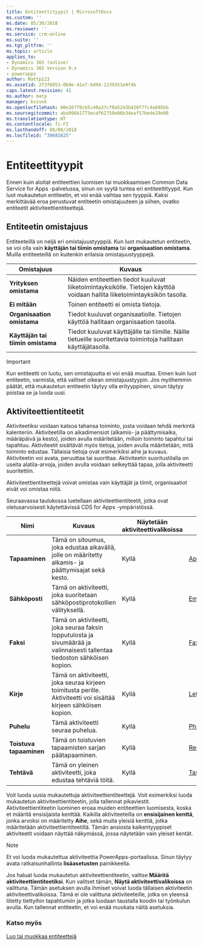 ```yaml
---
title: Entiteettityypit | MicrosoftDocs
ms.custom: ''
ms.date: 05/30/2018
ms.reviewer: ''
ms.service: crm-online
ms.suite: ''
ms.tgt_pltfrm: ''
ms.topic: article
applies_to:
- Dynamics 365 (online)
- Dynamics 365 Version 9.x
- powerapps
author: Mattp123
ms.assetid: 2f3f6053-0b9e-41e7-bd94-2239351e9f4b
caps.latest.revision: 41
ms.author: matp
manager: kvivek
ms.openlocfilehash: 60e16ff8cb5c40a37cf0a5243b420f77c4a695bb
ms.sourcegitcommit: aba996b1773ecdf62758e06b34eaf57bede29e08
ms.translationtype: HT
ms.contentlocale: fi-FI
ms.lasthandoff: 08/08/2018
ms.locfileid: "39681625"
---
```

# <a name="types-of-entities"></a>Entiteettityypit

Ennen kuin aloitat entiteettien luomisen tai muokkaamisen Common Data Service for Apps -palvelussa, sinun on syytä tuntea eri entiteettityypit. Kun luot mukautetun entiteetin, et voi enää vaihtaa sen tyyppiä. Kaksi merkittävää eroa perustuvat entiteetin omistajuuteen ja siihen, ovatko entiteetit aktiviteettientiteettejä.  
  
<a name="BKMK_EntityOwnership"></a>

## <a name="entity-ownership"></a>Entiteetin omistajuus  

Entiteeteillä on neljä eri omistajuustyyppiä. Kun luot mukautetun entiteetin, se voi olla vain **käyttäjän tai tiimin omistama** tai **organisaation omistama**. Muilla entiteeteillä on kuitenkin erilaisia omistajuustyyppejä.  
  
|Omistajuus|Kuvaus|  
|---------------|-----------------|  
|**Yrityksen omistama**|Näiden entiteettien tiedot kuuluvat liiketoimintayksikölle. Tietojen käyttöä voidaan hallita liiketoimintayksikön tasolla.|  
|**Ei mitään**|Toinen entiteetti ei omista tietoja.|  
|**Organisaation omistama**|Tiedot kuuluvat organisaatiolle. Tietojen käyttöä hallitaan organisaation tasolla.|  
|**Käyttäjän tai tiimin omistama**|Tiedot kuuluvat käyttäjälle tai tiimille. Näille tietueille suoritettavia toimintoja hallitaan käyttäjätasolla.|  
  
  
> [!IMPORTANT]
>  Kun entiteetti on luotu, sen omistajuutta ei voi enää muuttaa. Ennen kuin luot entiteetin, varmista, että valitset oikean omistajuustyypin. Jos myöhemmin päätät, että mukautetun entiteetin täytyy olla erityyppinen, sinun täytyy poistaa se ja luoda uusi.
  
<a name="BKMK_ActivityEntities"></a>

## <a name="activity-entities"></a>Aktiviteettientiteetit

Aktiviteetiksi voidaan katsoa tahansa toiminto, josta voidaan tehdä merkintä kalenteriin. Aktiviteetilla on aikadimensiot (alkamis- ja päättymisaika, määräpäivä ja kesto), joiden avulla määritetään, milloin toiminto tapahtui tai tapahtuu. Aktiviteetit sisältävät myös tietoja, joiden avulla määritetään, mitä toiminto edustaa. Tällaisia tietoja ovat esimerkiksi aihe ja kuvaus. Aktiviteetin voi avata, peruuttaa tai suorittaa. Aktiviteetin suoritustilalla on useita alatila-arvoja, joiden avulla voidaan selkeyttää tapaa, jolla aktiviteetti suoritettiin.  
  
Aktiviteettientiteettejä voivat omistaa vain käyttäjät ja tiimit, organisaatiot eivät voi omistaa niitä.  
  
Seuraavassa taulukossa luetellaan aktiviteettientiteetit, jotka ovat oletusarvoisesti käytettävissä CDS for Apps -ympäristössä.
  
|Nimi|Kuvaus|Näytetään aktiviteettivalikoissa|Viittaus|
|----------|-----------------|----------------|---------------|  
|**Tapaaminen**|Tämä on sitoumus, joka edustaa aikaväliä, jolle on määritetty alkamis- ja päättymisajat sekä kesto.|Kyllä|[Appointment](/powerapps/developer/common-data-service/reference/entities/appointment)|
|**Sähköposti**|Tämä on aktiviteetti, joka suoritetaan sähköpostiprotokollien välityksellä.|Kyllä|[Email ](/powerapps/developer/common-data-service/reference/entities/email)|
|**Faksi**|Tämä on aktiviteetti, joka seuraa faksin lopputulosta ja sivumäärää ja valinnaisesti tallentaa tiedoston sähköisen kopion.|Kyllä|[Fax](/powerapps/developer/common-data-service/reference/entities/fax)|
|**Kirje**|Tämä on aktiviteetti, joka seuraa kirjeen toimitusta perille. Aktiviteetti voi sisältää kirjeen sähköisen kopion.|Kyllä|[Letter](/powerapps/developer/common-data-service/reference/entities/letter)|
|**Puhelu**|Tämä aktiviteetti seuraa puhelua.|Kyllä|[PhoneCall ](/powerapps/developer/common-data-service/reference/entities/phonecall)|
|**Toistuva tapaaminen**|Tämä on toistuvien tapaamisten sarjan päätapaaminen.|Kyllä|[RecurringAppointmentMaster](/powerapps/developer/common-data-service/reference/entities/recurringappointmentmaster)|
|**Tehtävä**|Tämä on yleinen aktiviteetti, joka edustaa tehtäviä töitä.|Kyllä|[Task](/powerapps/developer/common-data-service/reference/entities/task)|
  
Voit luoda uusia mukautettuja aktiviteettientiteettejä. Voit esimerkiksi luoda mukautetun aktiviteettientiteetin, jolla tallennat pikaviestit. Aktiviteettientiteetin luominen eroaa muiden entiteettien luomisesta, koska et määritä ensisijaista kenttää. Kaikilla aktiviteeteilla on **ensisijainen kenttä**, jonka arvoksi on määritetty **Aihe**, sekä muita yleisiä kenttiä, jotka määritetään aktiviteettientiteetillä. Tämän ansiosta kaikentyyppiset aktiviteetit voidaan näyttää näkymässä, jossa näytetään vain yleiset kentät.  

> [!NOTE]
> Et voi luoda mukautettua aktiviteettia PowerApps-portaalissa. Sinun täytyy avata ratkaisunhallinta **lisäasetusten** painikkeella.
  
Jos haluat luoda mukautetun aktiviteettientiteetin, valitse **Määritä aktiviteettientiteetiksi**. Kun valitset tämän, **Näytä aktiviteettivalikoissa** on valittuna. Tämän asetuksen avulla ihmiset voivat luoda tällaisen aktiviteetin aktiviteettivalikoissa. Tämä ei ole valittuna aktiviteeteille, jotka on yleensä liitetty tiettyihin tapahtumiin ja jotka luodaan taustalla koodin tai työnkulun avulla. Kun tallennat entiteetin, et voi enää muokata näitä asetuksia.  

### <a name="see-also"></a>Katso myös
[Luo tai muokkaa entiteettejä](create-edit-entities.md)
